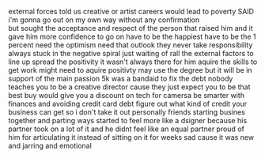 external forces told us creative or artist careers would lead to poverty
SAID i'm gonna go out on my own way without any confirmation  
but sought the acceptance and respect of the person that raised him and it gave him more confidence to go on
have to be the happiest have to be the 1 percent  need the optimism need that outlook they never take responsibility always stuck in the negative spiral
just waiting of rall the external factors to line up 
spread the positivity it wasn't always there for him
aquire the skills to get work
might need to aquire positivty 
may use the degree but it will be in support of the main passion
5k was a bandaid to fix the debt
nobody teaches you to be a creative director cause they just expect you to be that 
best buy would give you a discount on tech for camersa
be smarter with finances and avoiding credit card debt
figure out what kind of credit your business can get so i don't take it out personally
friends starting busines together and parting ways
started to feel more like a dsigner because his partner took on a lot of it and he didnt feel like an equal partner
proud of him for articulating it instead of sitting on it for weeks
sad cause it was new and jarring and emotional
